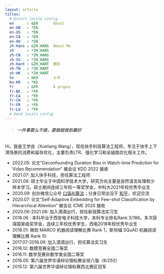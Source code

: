 ```yaml
---
layout: article
titles:
  # @start locale config
  en      : &EN       About
  en-GB   : *EN
  en-US   : *EN
  en-CA   : *EN
  en-AU   : *EN
  zh-Hans : &ZH_HANS  About Me
  zh      : *ZH_HANS
  zh-CN   : *ZH_HANS
  zh-SG   : *ZH_HANS
  zh-Hant : &ZH_HANT  關於
  zh-TW   : *ZH_HANT
  zh-HK   : *ZH_HANT
  ko      : &KO       소개
  ko-KR   : *KO
  fr      : &FR       À propos
  fr-BE   : *FR
  fr-CA   : *FR
  fr-CH   : *FR
  fr-FR   : *FR
  fr-LU   : *FR
  # @end locale config
---
```


> ###### **一件事要么不做，要做就做到最好**

Hi，我是王学良（Xueliang Wang），现任快手科技算法工程师，专注于快手上下滑场景的消费和留存优化，主要负责LTR、强化学习和全链路优化相关工作。

- 2022.05: 论文"Deconfounding Duration Bias in Watch-time Prediction for Video Recommendation" 被会议 KDD 2022 接收
- 2021.07: 加入快手科技，担任算法工程师
- 2021.06: 硕士毕业于中国科学技术大学，研究方向主要是自然语言处理和少样本学习。硕士期间连续三年校一等奖学金，中科大2021年校优秀毕业生
- 2020.09: 创办微信公众号 [口袋AI算法](https://mp.weixin.qq.com/s/mM7rkV7X9fo76Hd7cImqVA)；分身日常出没于 [知乎](https://www.zhihu.com/people/mo-mo-55-8-59)，欢迎交流
- 2020.07: 论文“Self-Adaptive Embedding for Few-shot Classification by Hierarchical Attention” 被会议 ICME 2020 接收
- 2020.06-2021.06: 加入滴滴出行，担任新锐算法实习生
- 2018.06 : 本科毕业于西安电子科技大学，本科专业排名Rank 3/186。多次获得国家级奖学金，连续三年校优秀学生，西电2018年校优秀毕业生
- 2018.01: 微软 MARCO 机器阅读理解比赛 Rank 1，斯坦福 SQuAD 机器阅读理解比赛 Rank 10
- 2017.07-2018.06: 加入滴滴出行，担任算法实习生 
- 2016.12: 数模竞赛全国二等奖
- 2016.11: 数学竞赛非数学类全国二等奖
- 2016.05: 第六届世界华语辩论锦标赛全球八强（8/250）
- 2015.12: 第六届世界华语辩论锦标赛西北赛区冠军
















